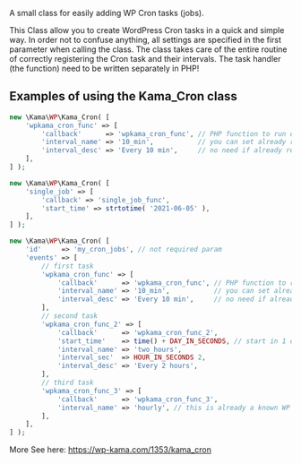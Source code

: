 A small class for easily adding WP Cron tasks (jobs).

This Class allow you to create WordPress Cron tasks in a quick and simple way. In order not to confuse anything, all settings are specified in the first parameter when calling the class. The class takes care of the entire routine of correctly registering the Cron task and their intervals. The task handler (the function) need to be written separately in PHP!


## Examples of using the Kama_Cron class

```php
new \Kama\WP\Kama_Cron( [
    'wpkama_cron_func' => [
        'callback'      => 'wpkama_cron_func', // PHP function to run on job
        'interval_name' => '10_min',           // you can set already registered interval: hourly, twicedaily, daily
        'interval_desc' => 'Every 10 min',     // no need if already registered interval is set.
    ],
] );
```

```php
new \Kama\WP\Kama_Cron( [
    'single_job' => [
        'callback' => 'single_job_func',
        'start_time' => strtotime( '2021-06-05' ),
    ],
] );
```

```php
new \Kama\WP\Kama_Cron( [
    'id'     => 'my_cron_jobs', // not required param
    'events' => [
        // first task
        'wpkama_cron_func' => [
            'callback'      => 'wpkama_cron_func', // PHP function to run on job
            'interval_name' => '10_min',           // you can set already registered interval: hourly, twicedaily, daily
            'interval_desc' => 'Every 10 min',     // no need if already registered interval is set.
        ],
        // second task
        'wpkama_cron_func_2' => [
            'callback'      => 'wpkama_cron_func_2',
            'start_time'    => time() + DAY_IN_SECONDS, // start in 1 day
            'interval_name' => 'two_hours',
            'interval_sec'  => HOUR_IN_SECONDS 2,
            'interval_desc' => 'Every 2 hours',
        ],
        // third task
        'wpkama_cron_func_3' => [
            'callback'      => 'wpkama_cron_func_3',
            'interval_name' => 'hourly', // this is already a known WP interval
        ],
    ],
] );
```

More See here: https://wp-kama.com/1353/kama_cron
